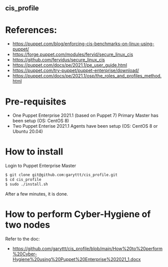 ## cis_profile

# References:
* https://puppet.com/blog/enforcing-cis-benchmarks-on-linux-using-puppet/
* https://forge.puppet.com/modules/fervid/secure_linux_cis
* https://github.com/fervidus/secure_linux_cis
* https://puppet.com/docs/pe/2021.1/pe_user_guide.html
* https://puppet.com/try-puppet/puppet-enterprise/download/
* https://puppet.com/docs/pe/2021.1/osp/the_roles_and_profiles_method.html

# Pre-requisites
* One Puppet Enterprise 2021.1 (based on Puppet 7) Primary Master has been setup (OS: CentOS 8)
* Two Puppet Enterise 2021.1 Agents have been setup (OS: CentOS 8 or Ubuntu 20.04)

# How to install
Login to Puppet Enterprise Master
```bash
$ git clone git@github.com:garyttt/cis_profile.git
$ cd cis_profile
$ sudo ./install.sh
```
After a few minutes, it is done.

# How to perform Cyber-Hygiene of two nodes
Refer to the doc:
* https://github.com/garyttt/cis_profile/blob/main/How%20to%20perform%20Cyber-Hygiene%20using%20Puppet%20Enterprise%202021_1.docx
